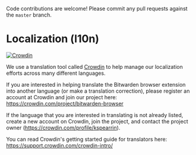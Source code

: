 Code contributions are welcome! Please commit any pull requests against the `master` branch.

# Localization (l10n)

[![Crowdin](https://d322cqt584bo4o.cloudfront.net/bitwarden-browser/localized.svg)](https://crowdin.com/project/bitwarden-browser)

We use a translation tool called [Crowdin](https://crowdin.com) to help manage our localization efforts across many different languages.

If you are interested in helping translate the Bitwarden browser extension into another language (or make a translation correction), please register an account at Crowdin and join our project here: https://crowdin.com/project/bitwarden-browser

If the language that you are interested in translating is not already listed, create a new account on Crowdin, join the project, and contact the project owner (https://crowdin.com/profile/kspearrin).

You can read Crowdin's getting started guide for translators here: https://support.crowdin.com/crowdin-intro/
